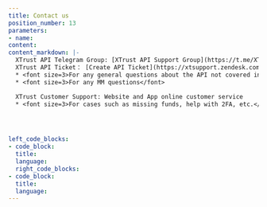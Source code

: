 ```yaml
---
title: Contact us
position_number: 13
parameters:
- name:
content:
content_markdown: |-
  XTrust API Telegram Group: [XTrust API Support Group](https://t.me/XT_api)<br />
  XTrust API Ticket： [Create API Ticket](https://xtsupport.zendesk.com/hc/zh-cn/requests/new?ticket_form_id=14988676408857)
  * <font size=3>For any general questions about the API not covered in the documentation.</font>
  * <font size=3>For any MM questions</font>

  XTrust Customer Support: Website and App online customer service
  * <font size=3>For cases such as missing funds, help with 2FA, etc.</font>




left_code_blocks:
- code_block:
  title:
  language:
  right_code_blocks:
- code_block:
  title:
  language:
---
```

